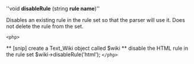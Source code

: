 
''void **disableRule** (string **rule name**)''

Disables an existing rule in the rule set so that the parser will use it.  Does not delete the rule from the set.

`<php>`

** [snip] create a Text_Wiki object called $wiki
** disable the HTML rule in the rule set
$wiki->disableRule('html');
`</php>`

